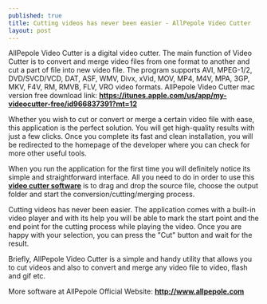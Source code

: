 ```yaml
---
published: true
title: Cutting videos has never been easier - AllPepole Video Cutter
layout: post
---
```

AllPepole Video Cutter is a digital video cutter. The main function of Video Cutter is to convert and merge video files from one format to another and cut a part of file into new video file. The program supports AVI, MPEG-1/2, DVD/SVCD/VCD, DAT, ASF, WMV, Divx, xVid, MOV, MP4, M4V, MPA, 3GP, MKV, F4V, RM, RMVB, FLV, VRO video formats. AllPepole Video Cutter mac version free download link:
<b><a href="https://itunes.apple.com/us/app/my-videocutter-free/id966837391?mt=12">https://itunes.apple.com/us/app/my-videocutter-free/id966837391?mt=12</a></b>

Whether you wish to cut or convert or merge a certain video file with ease, this application is the perfect solution. You will get high-quality results with just a few clicks. Once you complete its fast and clean installation, you will be redirected to the homepage of the developer where you can check for more other useful tools.

When you run the application for the first time you will definitely notice its simple and straightforward interface. All you need to do in order to use this <b><a href="https://itunes.apple.com/us/app/my-videocutter-free/id966837391?mt=12">video cutter software</a></b> is to drag and drop the source file, choose the output folder and start the conversion/cutting/merging process. 

Cutting videos has never been easier. The application comes with a built-in video player and with its help you will be able to mark the start point and the end point for the cutting process while playing the video. Once you are happy with your selection, you can press the "Cut" button and wait for the result.

Briefly, AllPepole Video Cutter is a simple and handy utility that allows you to cut videos and also to convert and merge any video file to video, flash and gif etc. 

More software at AllPepole Official Website:
<b><a href="http://www.allpepole.com">http://www.allpepole.com</a></b>
